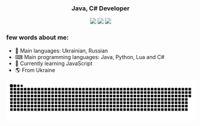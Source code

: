 <h3 align="center">Java, C# Developer</h3>
<p align="center">
 <a href="https://www.youtube.com/channel/UCCjFnX25841SiCLXMmR079g"><img src="https://img.shields.io/badge/-YouTube-red?style=flat&logo=YouTube&logoColor=white"/></a>
 <a href="https://tlgg.ru/whitewhess"><img src="https://img.shields.io/badge/-Telegram-blue?style=flat&logo=Telegram&logoColor=white" /></a>
 <a href="https://img.shields.io/badge/-Discord-lightgrey"><img src="https://img.shields.io/badge/-Discord-lightgrey?style=flat&logo=Discord&logoColor=white" /></a>
 <br>
</p>

### few words about me: 
  - 💬 Main languages: Ukrainian, Russian
  - ⌨ Main programming languages: Java, Python, Lua and C#
  - 🌱 Currently learning JavaScript
  - 🌎 From Ukraine
  
<p align="center">
<img width="600" src="github-snake.svg" alt="snake"/>
</p>
